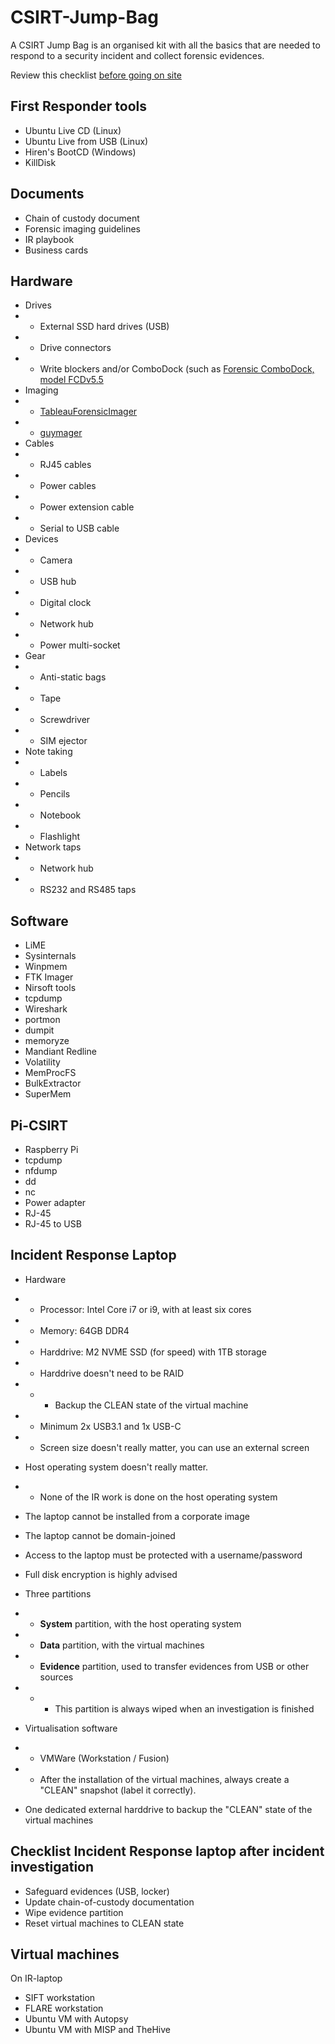# CSIRT-Jump-Bag

A CSIRT Jump Bag is an organised kit with all the basics that are needed to respond to a security incident and collect forensic evidences.

Review this checklist [before going on site](go-on-site.md)


## First Responder tools
* Ubuntu Live CD (Linux)
* Ubuntu Live from USB (Linux)
* Hiren's BootCD (Windows)
* KillDisk

## Documents
* Chain of custody document
* Forensic imaging guidelines
* IR playbook
* Business cards

## Hardware
* Drives
* * External SSD hard drives (USB)
* * Drive connectors
* * Write blockers and/or ComboDock (such as [Forensic ComboDock, model FCDv5.5](https://wiebetech.com/products/forensic-combodock-v5-5/)
* Imaging
* * [TableauForensicImager](https://security.opentext.com/tableau/hardware/details/tx1)
* * [guymager](https://guymager.sourceforge.io/)
* Cables
* * RJ45 cables
* * Power cables
* * Power extension cable
* * Serial to USB cable
* Devices
* * Camera
* * USB hub
* * Digital clock
* * Network hub
* * Power multi-socket
* Gear
* * Anti-static bags
* * Tape
* * Screwdriver
* * SIM ejector
* Note taking
* * Labels
* * Pencils
* * Notebook
* * Flashlight
* Network taps
* * Network hub
* * RS232 and RS485 taps

## Software
* LiME
* Sysinternals
* Winpmem
* FTK Imager
* Nirsoft tools
* tcpdump
* Wireshark
* portmon
* dumpit
* memoryze
* Mandiant Redline
* Volatility
* MemProcFS 
* BulkExtractor
* SuperMem

## Pi-CSIRT
* Raspberry Pi
* tcpdump
* nfdump
* dd
* nc
* Power adapter
* RJ-45
* RJ-45 to USB

## Incident Response Laptop

* Hardware
* * Processor: Intel Core i7 or i9, with at least six cores
* * Memory: 64GB DDR4
* * Harddrive: M2 NVME SSD (for speed) with 1TB storage
* * Harddrive doesn't need to be RAID
* * * Backup the CLEAN state of the virtual machine
* * Minimum 2x USB3.1 and 1x USB-C
* * Screen size doesn't really matter, you can use an external screen
* Host operating system doesn't really matter.
* * None of the IR work is done on the host operating system
* The laptop cannot be installed from a corporate image
* The laptop cannot be domain-joined
* Access to the laptop must be protected with a username/password
* Full disk encryption is highly advised
* Three partitions
* * **System** partition, with the host operating system
* * **Data** partition, with the virtual machines
* * **Evidence** partition, used to transfer evidences from USB or other sources
* * * This partition is always wiped when an investigation is finished

* Virtualisation software
* * VMWare (Workstation / Fusion)
* * After the installation of the virtual machines, always create a "CLEAN" snapshot (label it correctly). 
* One dedicated external harddrive to backup the "CLEAN" state of the virtual machines 

## Checklist Incident Response laptop after incident investigation
* Safeguard evidences (USB, locker)
* Update chain-of-custody documentation
* Wipe evidence partition
* Reset virtual machines to CLEAN state

## Virtual machines
On IR-laptop
* SIFT workstation
* FLARE workstation
* Ubuntu VM with Autopsy
* Ubuntu VM with MISP and TheHive

